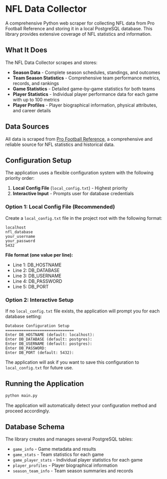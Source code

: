 # NFL Data Collector

A comprehensive Python web scraper for collecting NFL data from Pro Football Reference and storing it in a local PostgreSQL database. This library provides extensive coverage of NFL statistics and information.

## What It Does

The NFL Data Collector scrapes and stores:

- **Season Data** - Complete season schedules, standings, and outcomes
- **Team Season Statistics** - Comprehensive team performance metrics, records, and rankings
- **Game Statistics** - Detailed game-by-game statistics for both teams
- **Player Statistics** - Individual player performance data for each game with up to 100 metrics
- **Player Profiles** - Player biographical information, physical attributes, and career details

## Data Sources

All data is scraped from [Pro Football Reference](https://www.pro-football-reference.com/), a comprehensive and reliable source for NFL statistics and historical data.

## Configuration Setup

The application uses a flexible configuration system with the following priority order:

1. **Local Config File** (`local_config.txt`) - Highest priority
2. **Interactive Input** - Prompts user for database credentials

### Option 1: Local Config File (Recommended)

Create a `local_config.txt` file in the project root with the following format:

```
localhost
nfl_database
your_username
your_password
5432
```

**File format (one value per line):**
- Line 1: DB_HOSTNAME
- Line 2: DB_DATABASE  
- Line 3: DB_USERNAME
- Line 4: DB_PASSWORD
- Line 5: DB_PORT

### Option 2: Interactive Setup

If no `local_config.txt` file exists, the application will prompt you for each database setting:

```
Database Configuration Setup
==============================
Enter DB_HOSTNAME (default: localhost): 
Enter DB_DATABASE (default: postgres): 
Enter DB_USERNAME (default: postgres): 
Enter DB_PASSWORD: 
Enter DB_PORT (default: 5432): 
```

The application will ask if you want to save this configuration to `local_config.txt` for future use.

## Running the Application

```bash
python main.py
```

The application will automatically detect your configuration method and proceed accordingly.

## Database Schema

The library creates and manages several PostgreSQL tables:
- `game_info` - Game metadata and results
- `game_stats` - Team statistics for each game
- `game_player_stats` - Individual player statistics for each game
- `player_profiles` - Player biographical information
- `season_team_info` - Team season summaries and records

